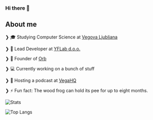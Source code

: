 ### Hi there 👋

## About me

❯ 🎓 Studying Computer Science at [Vegova Ljubljana](https://www.vegova.si/)

❯ 💼 Lead Developer at [YFLab d.o.o.](https://yourflare.io/)

❯ 💼 Founder of [Orb](https://orb.si/)

❯ 💻 Currently working on a bunch of stuff

❯ 🎤 Hosting a podcast at [VegaHQ](https://www.twitch.tv/vegahqslo)

❯ ⚡ Fun fact: The wood frog can hold its pee for up to eight months.

![Stats](https://github-readme-stats.vercel.app/api?username=aikenahac&show_icons=true&theme=onedark)

![Top Langs](https://github-readme-stats.vercel.app/api/top-langs/?username=aikenahac&theme=onedark&layout=compact)
